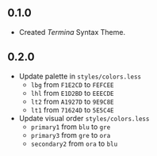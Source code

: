## 0.1.0
- Created *Termina* Syntax Theme.

## 0.2.0
- Update palette in `styles/colors.less`
  - `lbg` from `F1E2CD` to `FEFCEE`
  - `lhl` from `E1D2BD` to `EEECDE`
  - `lt2` from `A1927D` to `9E9C8E`
  - `lt1` from `71624D` to `5E5C4E`
- Update visual order `styles/colors.less`
  - `primary1` from `blu` to `gre`
  - `primary3` from `gre` to `ora`
  - `secondary2` from `ora` to `blu`
